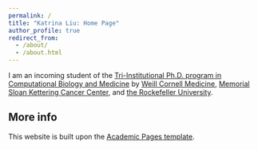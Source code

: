 ```yaml
---
permalink: /
title: "Katrina Liu: Home Page"
author_profile: true
redirect_from: 
  - /about/
  - /about.html
---
```


I am an incoming student of the [Tri-Institutional Ph.D. program in Computational Biology and Medicine](https://compbio.triiprograms.org/) by [Weill Cornell Medicine](https://gradschool.weill.cornell.edu/), [Memorial Sloan Kettering Cancer Center](https://www.mskcc.org/research/ski), and [the Rockefeller University](https://www.rockefeller.edu/).  

More info
------
This website is built upon the [Academic Pages template](https://academicpages.github.io/).
